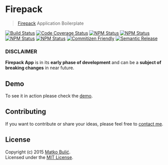 # Firepack
> [Firepack](https://github.com/bulicmatko/firepack/) Application Boilerplate

[![Build Status](https://img.shields.io/travis/bulicmatko/firepack.svg?style=flat-square)](https://travis-ci.org/bulicmatko/firepack)
[![Code Coverage Status](https://img.shields.io/codecov/c/github/bulicmatko/firepack.svg?style=flat-square)](https://codecov.io/github/bulicmatko/firepack)
[![NPM Status](https://img.shields.io/npm/v/firepack.svg?style=flat-square)](https://www.npmjs.com/package/firepack)
[![NPM Status](https://img.shields.io/npm/dm/firepack.svg?style=flat-square)](http://npm-stat.com/charts.html?package=firepack&from=2016-07-07)
[![NPM Status](https://img.shields.io/npm/dt/firepack.svg?style=flat-square)](https://www.npmjs.org/package/firepack)
[![NPM Status](https://img.shields.io/npm/l/firepack.svg?style=flat-square)](https://github.com/bulicmatko/firepack/blob/master/LICENSE)
[![Commitizen Friendly](https://img.shields.io/badge/commitizen-friendly-brightgreen.svg?style=flat-square)](http://commitizen.github.io/cz-cli/)
[![Semantic Release](https://img.shields.io/badge/%20%20%F0%9F%93%A6%F0%9F%9A%80-semantic--release-e10079.svg?style=flat-square)](https://github.com/semantic-release/semantic-release)

### DISCLAIMER
**Firepack App** is in its **early phase of development** and can be a **subject of breaking changes** in near future.

## Demo
To see it in action please check the [demo](https://firepack.firebaseapp.com/).

## Contributing
If you want to contribute or share your ideas, please feel free to [contact me](mailto:bulicmatko@gmail.com).

## License
Copyright (c) 2015 [Matko Bulić](mailto:bulicmatko@gmail.com).  
Licensed under the [MIT License](https://github.com/bulicmatko/firepack/blob/master/LICENSE).
